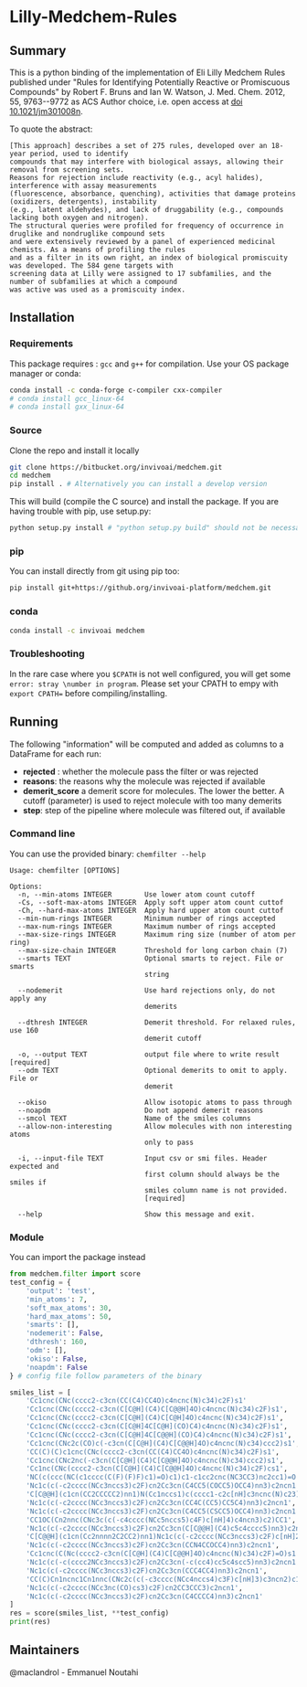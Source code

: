 Lilly-Medchem-Rules
===================


## Summary
This is a python binding of the implementation of Eli Lilly Medchem Rules published under "Rules for Identifying Potentially Reactive or Promiscuous Compounds" by Robert F. Bruns and Ian W. Watson, J. Med. Chem. 2012, 55, 9763--9772 as ACS Author choice, i.e. open access at [doi 10.1021/jm301008n](https://doi.org/10.1021/jm301008n).


To quote the abstract:

```
[This approach] describes a set of 275 rules, developed over an 18-year period, used to identify 
compounds that may interfere with biological assays, allowing their removal from screening sets. 
Reasons for rejection include reactivity (e.g., acyl halides), interference with assay measurements 
(fluorescence, absorbance, quenching), activities that damage proteins (oxidizers, detergents), instability 
(e.g., latent aldehydes), and lack of druggability (e.g., compounds lacking both oxygen and nitrogen). 
The structural queries were profiled for frequency of occurrence in druglike and nondruglike compound sets 
and were extensively reviewed by a panel of experienced medicinal chemists. As a means of profiling the rules 
and as a filter in its own right, an index of biological promiscuity was developed. The 584 gene targets with 
screening data at Lilly were assigned to 17 subfamilies, and the number of subfamilies at which a compound 
was active was used as a promiscuity index.
```

## Installation

### Requirements
This package requires : `gcc` and `g++` for compilation. Use your OS package manager or conda:

```bash
conda install -c conda-forge c-compiler cxx-compiler
# conda install gcc_linux-64 
# conda install gxx_linux-64
```
### Source
Clone the repo and install it locally
```bash
git clone https://bitbucket.org/invivoai/medchem.git
cd medchem 
pip install . # Alternatively you can install a develop version
```

This will build (compile the C source) and install the package. If you are having trouble with pip, use setup.py:

```bash
python setup.py install # "python setup.py build" should not be necessary

```
### pip
You can install directly from git using pip too:

```bash
pip install git+https://github.org/invivoai-platform/medchem.git
``` 

### conda

```bash
conda install -c invivoai medchem
``` 

### Troubleshooting

In the rare case where you `$CPATH` is not well configured, you will get some `error: stray \number in program`. 
Please set your CPATH to empy with `export CPATH=` before compiling/installing.


## Running
The following "information" will be computed and added as columns to a DataFrame for each run:

- **rejected** : whether the molecule pass the filter or was rejected
- **reasons**: the reasons why the molecule was rejected if available
- **demerit_score** a demerit score for molecules. The lower the better. A cutoff (parameter) is used to reject molecule with too many demerits
- **step**: step of the pipeline where molecule was filtered out, if available

### Command line
You can use the provided binary: ```chemfilter --help```
```
Usage: chemfilter [OPTIONS]

Options:
  -n, --min-atoms INTEGER        Use lower atom count cutoff
  -Cs, --soft-max-atoms INTEGER  Apply soft upper atom count cuttof
  -Ch, --hard-max-atoms INTEGER  Apply hard upper atom count cuttof
  --min-num-rings INTEGER        Minimum number of rings accepted
  --max-num-rings INTEGER        Maximum number of rings accepted
  --max-size-rings INTEGER       Maximum ring size (number of atom per ring)
  --max-size-chain INTEGER       Threshold for long carbon chain (7)
  --smarts TEXT                  Optional smarts to reject. File or smarts
                                 string

  --nodemerit                    Use hard rejections only, do not apply any
                                 demerits

  --dthresh INTEGER              Demerit threshold. For relaxed rules, use 160
                                 demerit cutoff

  -o, --output TEXT              output file where to write result  [required]
  --odm TEXT                     Optional demerits to omit to apply. File or
                                 demerit

  --okiso                        Allow isotopic atoms to pass through
  --noapdm                       Do not append demerit reasons
  --smcol TEXT                   Name of the smiles columns
  --allow-non-interesting        Allow molecules with non interesting atoms
                                 only to pass

  -i, --input-file TEXT          Input csv or smi files. Header expected and
                                 first column should always be the smiles if
                                 smiles column name is not provided.
                                 [required]

  --help                         Show this message and exit.
```

### Module
You can import the package instead 

```python
from medchem.filter import score
test_config = {
    'output': 'test',
    'min_atoms': 7,
    'soft_max_atoms': 30,
    'hard_max_atoms': 50,
    'smarts': [],
    'nodemerit': False,
    'dthresh': 160,
    'odm': [],
    'okiso': False,
    'noapdm': False
} # config file follow parameters of the binary

smiles_list = [
    'Cc1cnc(CNc(cccc2-c3cn(CC(C4)CC4O)c4ncnc(N)c34)c2F)s1'
    'Cc1cnc(CNc(cccc2-c3cn(C[C@H](C4)C[C@@H]4O)c4ncnc(N)c34)c2F)s1',
    'Cc1cnc(CNc(cccc2-c3cn(C[C@H](C4)C[C@H]4O)c4ncnc(N)c34)c2F)s1',
    'Cc1cnc(CNc(cccc2-c3cn(C[C@H]4C[C@H](CO)C4)c4ncnc(N)c34)c2F)s1',
    'Cc1cnc(CNc(cccc2-c3cn(C[C@H]4C[C@@H](CO)C4)c4ncnc(N)c34)c2F)s1',
    'Cc1cnc(CNc2c(CO)c(-c3cn(C[C@H](C4)C[C@@H]4O)c4ncnc(N)c34)ccc2)s1',
    'CC(C)(C)c1cnc(CNc(cccc2-c3cn(CC(C4)CC4O)c4ncnc(N)c34)c2F)s1',
    'Cc1cnc(CNc2nc(-c3cn(C[C@H](C4)C[C@@H]4O)c4ncnc(N)c34)ccc2)s1',
    'Cc1nc(CNc(cccc2-c3cn(C[C@H](C4)C[C@@H]4O)c4ncnc(N)c34)c2F)cs1',
    'NC(c(ccc(NC(c1cccc(C(F)(F)F)c1)=O)c1)c1-c1cc2cnc(NC3CC3)nc2cc1)=O',
    'Nc1c(c(-c2cccc(NCc3nccs3)c2F)cn2Cc3cn(C4CC5(COCC5)OCC4)nn3)c2ncn1',
    'C[C@@H](c1cn(CC2CCCCC2)nn1)N(Cc1nccs1)c(cccc1-c2c[nH]c3ncnc(N)c23)c1F',
    'Nc1c(c(-c2cccc(NCc3nccs3)c2F)cn2Cc3cn(CC4C(CC5)CC5C4)nn3)c2ncn1',
    'Nc1c(c(-c2cccc(NCc3nccs3)c2F)cn2Cc3cn(C4CC5(CSCC5)OCC4)nn3)c2ncn1',
    'CC1OC(Cn2nnc(CNc3c(c(-c4cccc(NCc5nccs5)c4F)c[nH]4)c4ncn3)c2)CC1',
    'Nc1c(c(-c2cccc(NCc3nccs3)c2F)cn2Cc3cn(C[C@@H](C4)c5c4cccc5)nn3)c2ncn1',
    'C[C@@H](c1cn(Cc2nnnn2C2CC2)nn1)Nc1c(c(-c2cccc(NCc3nccs3)c2F)c[nH]2)c2ncn1',
    'Nc1c(c(-c2cccc(NCc3nccs3)c2F)cn2Cc3cn(CCN4CCOCC4)nn3)c2ncn1',
    'Cc1cnc(C(Nc(cccc2-c3cn(C[C@H](C4)C[C@@H]4O)c4ncnc(N)c34)c2F)=O)s1',
    'Nc1c(c(-c(cccc2NCc3nccs3)c2F)cn2Cc3cn(-c(cc4)cc5c4scc5)nn3)c2ncn1',
    'Nc1c(c(-c2cccc(NCc3nccs3)c2F)cn2Cc3cn(CCC4CC4)nn3)c2ncn1',
    'CC(C)Cn1ncnc1Cn1nnc(CNc2c(c(-c3cccc(NCc4nccs4)c3F)c[nH]3)c3ncn2)c1',
    'Nc1c(c(-c2cccc(NCc3nc(CO)cs3)c2F)cn2CC3CCC3)c2ncn1',
    'Nc1c(c(-c2cccc(NCc3nccs3)c2F)cn2Cc3cn(C4CCCC4)nn3)c2ncn1'
]
res = score(smiles_list, **test_config)
print(res)
```

## Maintainers

@maclandrol - Emmanuel Noutahi